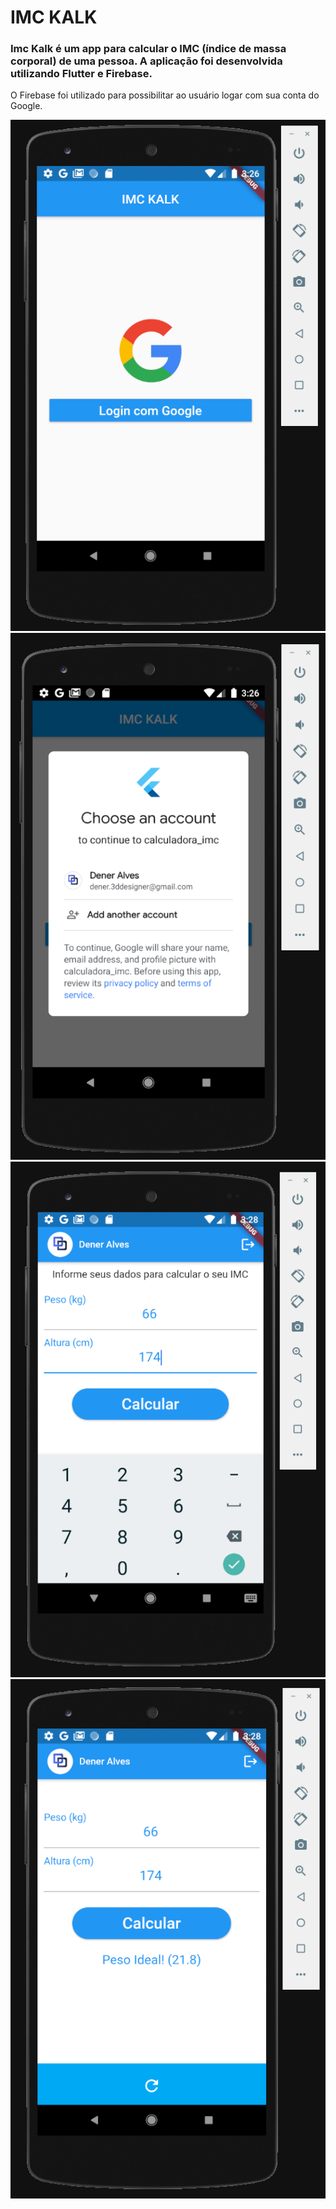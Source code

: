 # IMC KALK

### Imc Kalk é um app para calcular o IMC (índice de massa corporal) de uma pessoa. A aplicação foi desenvolvida utilizando Flutter e Firebase. 
O Firebase foi utilizado para possibilitar ao usuário logar com sua conta do Google.

<img src="https://github.com/Dener3D/imc-kalk-flutter/blob/master/images/01.PNG" />

<img src="https://github.com/Dener3D/imc-kalk-flutter/blob/master/images/02.PNG" />

<img src="https://github.com/Dener3D/imc-kalk-flutter/blob/master/images/03.PNG" />

<img src="https://github.com/Dener3D/imc-kalk-flutter/blob/master/images/04.PNG" />







